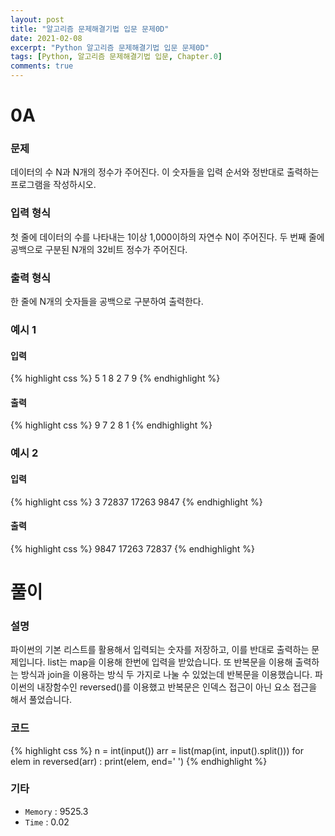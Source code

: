 ```yaml
---
layout: post
title: "알고리즘 문제해결기법 입문 문제0D"
date: 2021-02-08
excerpt: "Python 알고리즘 문제해결기법 입문 문제0D"
tags: [Python, 알고리즘 문제해결기법 입문, Chapter.0]
comments: true
---
```

# 0A

### 문제
데이터의 수 N과 N개의 정수가 주어진다. 이 숫자들을 입력 순서와 정반대로 출력하는 프로그램을 작성하시오.

### 입력 형식
첫 줄에 데이터의 수를 나타내는 1이상 1,000이하의 자연수 N이 주어진다.
두 번째 줄에 공백으로 구분된 N개의 32비트 정수가 주어진다.

### 출력 형식
한 줄에 N개의 숫자들을 공백으로 구분하여 출력한다.

### 예시 1
#### 입력
{% highlight css %}
5
1 8 2 7 9
{% endhighlight %}
#### 출력
{% highlight css %}
9 7 2 8 1
{% endhighlight %}

### 예시 2
#### 입력
{% highlight css %}
3
72837 17263 9847
{% endhighlight %}
#### 출력
{% highlight css %}
9847 17263 72837
{% endhighlight %}

# 풀이

### 설명
파이썬의 기본 리스트를 활용해서 입력되는 숫자를 저장하고, 이를 반대로 출력하는 문제입니다. list는 map을 이용해 한번에 입력을 받았습니다. 또 반복문을 이용해 출력하는 방식과 join을 이용하는 방식 두 가지로 나눌 수 있었는데 반복문을 이용했습니다. 파이썬의 내장함수인 reversed()를 이용했고 반복문은 인덱스 접근이 아닌 요소 접근을 해서 풀었습니다.

### 코드
{% highlight css %} 
n = int(input())
arr = list(map(int, input().split()))
for elem in reversed(arr) : print(elem, end=' ')
{% endhighlight %}

### 기타
- `Memory` : 9525.3
- `Time` : 0.02